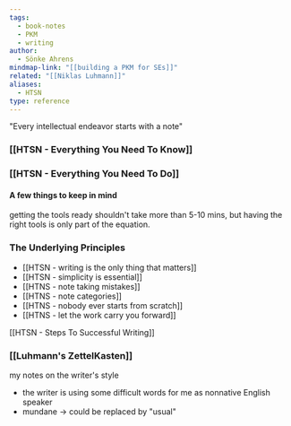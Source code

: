 ```yaml
---
tags:
  - book-notes
  - PKM
  - writing
author:
  - Sönke Ahrens
mindmap-link: "[[building a PKM for SEs]]"
related: "[[Niklas Luhmann]]"
aliases:
  - HTSN
type: reference
---
```

"Every intellectual endeavor starts with a note"

### [[HTSN - Everything You Need To Know]]

### [[HTSN - Everything You Need To Do]]

#### A few things to keep in mind
getting the tools ready shouldn't take more than 5-10 mins, but having the right tools is only part of the equation.
### The Underlying Principles 

- [[HTSN - writing is the only thing that matters]]
- [[HTSN - simplicity is essential]]
- [[HTNS - note taking mistakes]]
- [[HTNS - note categories]]
- [[HTNS - nobody ever starts from scratch]]
- [[HTNS - let the work carry you forward]]

[[HTSN - Steps To Successful Writing]]
### [[Luhmann's ZettelKasten]]


my notes on the writer's style

- the writer is using some difficult words for me as nonnative English speaker
- mundane -> could be replaced by "usual"